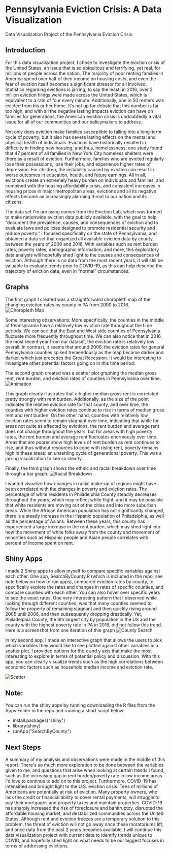 # Pennsylvania Eviction Crisis: A Data Visualization
Data Visualization Project of the Pennsylvania Eviction Crisis

## Introduction
For this data visualization project, I chose to investigate the eviction crisis of the United States, an issue that is so ubiquitous and terrifying, yet real, for millions of people across the nation. The majority of poor renting families in America spend over half of their income on housing costs, and even the fear of eviction itself becomes a significant stressor for all involved. Statistics regarding evictions is jarring, to say the least: in 2016, over 2 million eviction filings were made across the United States, which is equivalent to a rate of four every minute. Additionally, one in 50 renters was evicted from his or her home. It’s not up for debate that this number is far too high, and with all the negative lasting impacts eviction can have on families for generations, the American eviction crisis is undoubtedly a vital issue for all of our communities and our policymakers to address. 

Not only does eviction make families susceptible to falling into a long-term cycle of poverty, but it also has severe lasting effects on the mental and physical health of individuals. Evictions have historically resulted in difficulty in finding new housing, and thus, homelessness; one study found that 47 percent of all families in New York City homeless shelters were there as a result of eviction. Furthermore, families who are evicted regularly lose their possessions, lose their jobs, and experience higher rates of depression. For children, the instability caused by eviction can result in worse outcomes in education, health, and future earnings. All in all, evictions create an extremely heavy burden on individuals and families, and combined with the housing affordability crisis, and consistent increases in housing prices in major metropolitan areas, evictions and all its negative effects become an increasingly alarming threat to our nation and its citizens. 

The data set I'm are using comes from the Eviction Lab, which was formed to make nationwide eviction data publicly available, with the goal to help “document the prevalence, causes, and consequences of eviction and to evaluate laws and policies designed to promote residential security and reduce poverty.” I focused specifically on the state of Pennsylvania, and obtained a data set that organized all available eviction data by county, between the years of 2000 and 2016. With variables such as rent burden rates, poverty rates, demographic information, and more, this exploratory data analysis will hopefully shed light to the causes and consequences of eviction. Although there is no data from the most recent years, it will still be valuable to evaluate trends prior to COVID-19, as this can help describe the trajectory of eviction data, even in “normal” circumstances.

## Graphs

The first graph I created was a straightforward choropleth map of the changing eviction rates by county in PA from 2000 to 2016. 
![Choropleth Map](https://github.com/kickflipped/eviction-crisis/blob/main/Figures/choropleth-animation.gif)

Some interesting observations: More specifically, the counties in the middle of Pennsylvania have a relatively low eviction rate throughout the time periods. We can see that the East and West side counties of Pennsylvania fluctuate more frequently throughout time. We can also notice that in 2016, the most recent year from our dataset, the eviction rate is relatively low overall. In contrast, it seems that around 2006, the eviction rates for general Pennsylvania counties spiked tremendously as the map became darker and darker, which just precedes the Great Recession. It would be interesting to investigate other potential factors going on in this time period.

The second graph created was a scatter plot graphing the median gross rent, rent burden, and eviction rates of counties in Pennsylvania over time. 
![Animation](https://github.com/kickflipped/eviction-crisis/blob/main/Figures/scatter-animation.gif)

This graph clearly illustrates that a higher median gross rent is correlated pretty strongly with rent burden. Additionally, as the size of the point indicates the relative eviction rate for that county, and over time, the counties with higher eviction rates continue to rise in terms of median gross rent and rent burden. On the other hand, counties with relatively low eviction rates seem to remain stagnant over time, indicating that while for areas not quite as affected by evictions, the rent burden and average rent does not change throughout the years, but for areas with high poverty rates, the rent burden and average rent fluctuates enormously over time. Areas that are poorer show high levels of rent burden as rent continues to rise, and thus without resources to cope with rising rent, poverty remains high in these areas: an unsettling cycle of generational poverty. This was a jarring visualization to see so clearly.

Finally, the third graph shows the ethnic and racial breakdown over time through a bar graph. 
![Racial Breakdown](https://github.com/kickflipped/eviction-crisis/blob/main/Figures/racialbreakdownbargraph.png)

I wanted visualize how changes in racial make-up of regions might have been correlated with the changes in poverty and eviction rates. The percentage of white residents in Philadelphia County steadily decreases throughout the years, which may reflect  white flight, and it may be possible that white residents are moving out of the cities and into more suburban areas. While the African American population has not significantly changed, there is a steady increase in the Hispanic population of Philadelphia, as well as the percentage of Asians. Between these years, this county has experienced a large increase in the rent burden, which may shed light into how the movement of white folks away from the county and movement of minorities such as Hispanic people and Asian people correlates with percent of income spent on rent.

## Shiny Apps

I made 2 Shiny apps to allow myself to compare specific variables against each other. One app, SearchByCounty.R (which is included in the repo, see note below on how to run apps), compared eviction rates by county, to specifically explore the rates and changes in rates of specific counties, and compare counties with each other. You can also hover over specific years to see the exact rates. One very interesting pattern that I observed while looking through different counties, was that many counties seemed to follow the property of remaining stagnant and then quickly rising around 2005 until 2006, and then subsequently dropping drastically. Yet, Philadelphia County, the 6th largest city by population in the US and the county with the highest poverty rate in PA in 2016, did not follow this trend. Here is a screenshot from one iteration of thie graph
![County Search](https://github.com/kickflipped/eviction-crisis/blob/main/Figures/Shinyline.png)

In my second app, I made an interactive graph that allows the users to pick which variables they would like to see plotted against other variables in a scatter plot. I provided options for the x and y axis that make the most interesting to explore in terms of potential policy and discussion. With this app, you can clearly visualize trends such as the high correlations between economic factors such as household median income and eviction rate.

![Scatter](https://github.com/kickflipped/eviction-crisis/blob/main/Figures/ShinyScatter.png)

## Note:
You can run the shiny apps by running downloading the R files from the Apps Folder in the repo and running a short script below:

  - install.packages("shiny")
  - library(shiny)
  - runApp("SearchByCounty")

## Next Steps

A summary of my analysis and observations were made in the middle of this report. There's so much more exploration to be done between the variables given to me, and questions that arise when looking at certain trends I found, such as the increasing gap in rent burden/poverty rate in low income areas. I'd love to continue to add on to this project. Furthermore, COVID-19 has intensified and brought light to the U.S. eviction crisis. Tens of millions of Americans are potentially at risk of eviction. Many property owners, who lack the credit or financial ability to cover rental payments, will struggle to pay their mortgages and property taxes and maintain properties. COVID-19 has sharply increased the risk of foreclosure and bankruptcy, disrupted the affordable housing market; and destabilized communities across the United States. Although rent and eviction freezes are a temporary solution to this problem, the threat of eviction will not go away once these moratoriums lift, and once data from the past 2 years becomes available, I will continue this data visualization project with current data to identify trends unique to COVID, and hopefully shed light on what needs to be our biggest focuses in terms of addressing evictions.
